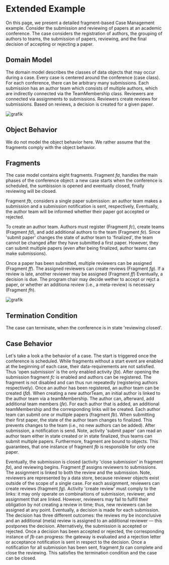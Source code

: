 # Extended Example

On this page, we present a detailed fragment-based Case Management example.
Consider the submission and reviewing of papers at an academic conference.
The case considers the registration of authors, the grouping of authors to teams, the submission of papers, reviewing, and the final decision of accepting or rejecting a paper.

## Domain Model

The domain model describes the classes of data objects that may occur during a case.
Every case is centered around the conference (case class).
For each conference, there can be arbitrary many submissions.
Each submission has an author team which consists of multiple authors, which are indirectly connected via the TeamMembership class.
Reviewers are connected via assignments to submissions.
Reviewers create reviews for submissions.
Based on reviews, a decision is created for a given paper.

![grafik](https://user-images.githubusercontent.com/5269168/119837037-8361da00-bf02-11eb-9637-55825ad41b61.png)

## Object Behavior

We do not model the object behavior here.
We rather assume that the fragments comply with the object behavior.

## Fragments

The case model contains eight fragments.
Fragment _fa_, handles the main phases of the conference object:
a new case starts when the conference is scheduled, the sumbission is opened and eventually closed, finally reviewing will be closed.

Fragment _fb_, considers a single paper submission:
an author team makes a submission and a submission notification is sent, respectively,
Eventually, the author team will be informed whether their paper got accepted or rejected.

To create an author team.
Authors must register (Fragment _fc_), create teams (Fragment _fd_), and add additional authors to the team (Fragment _fe_).
Since 'submit paper' changes the state of author team to 'finalized', the team cannot be changed after they have submitted a first paper.
However, they can submit multiple papers (even after being finalized, author teams can make submissions).

Once a paper has been submitted, multiple reviewers can be assigned (Fragment _ff_).
The assigned reviewers can create reviews (Fragment _fg_).
If a review is late, another reviewer may be assigned (Fragment _ff_)
Eventually, a decision is due.
The program chair may decide wether to accept or rejct a paper, or whether an additiona review (i.e., a meta-review) is necessary (Fragment _fh_).

![grafik](https://user-images.githubusercontent.com/5269168/120502724-f5cf3000-c3c2-11eb-9777-a325488330c2.png)

## Termination Condition

The case can terminate, when the conference is in state 'reviewing closed'.

## Case Behavior

Let's take a look a the behavior of a case.
The start is triggered once the conference is scheduled.
While fragments without a start event are enabled at the beginning of each case, their data-requirements are not satisfied.
Thus 'open submission' is the only enabled activity (_fa_).
After opening the submission fragment _fc_ is enabled and authors can be registered.
The fragment is not disabled and can thus run repeatedly (registering authors respectively).
Once an author has been registered, an author team can be created (_fd_).
When creating a new authorTeam, an initial author is linked to the author team via a teamMembership.
The author can, afterward, add additional team members (_fe_).
For each author that is added, an additional teamMembership and the corresponding links will be created.
Each author team can submit one or multiple papers (fragment _fb_).
When submitting their first paper, the state of the author team changes to finalized.
This prevents changes to the team (i.e., no new authors can be added).
After submission, a notification is send.
Note, activity 'submit paper' can read an author team either in state created or in state finalized, thus teams can submit multiple papers.
Furthermore, fragment are bound to objects.
This guarantees, that one instance of fragment _fb_ is responsible for only one paper.

Eventually, the submission is closed (activity 'close submission' in fragment _fa_), and reviewing begins.
Fragment _ff_ assigns reviewers to submissions.
The assignment is linked to both the review and the submission.
Note, reviewers are represented by a data store, because reviewer objects exist outside of the scope of a single case.
For each assignment, reviewers can create reviews (fragment _fg_).
Activity 'create review' must comply to the links: it may only operate on combinaitions of submission, reviewer, and assignment that are linked.
However, reviewers may fail to fulfill their obligation by not creating a review in time; thus, new reviewers can be assigned at any point.
Eventually, a decision is made for each submission.
The decision has three different outcomes:
the reviews my be inconclusive and an additional (meta) review is assigned to an additional reviewer &mdash; this postpones the decision.
Alternatively, the submission is accepted or rejected.
Once a decision has been accepted or rejected, the corresponding instance of _fb_ can progress:
the gateway is evaluated and a rejection letter or acceptance notification is sent in respect to the decision.
Once a notification for all submission has been sent, fragment _fa_ can complete and close the reviewing.
This satisfies the termination condition and the case can be closed.
